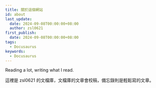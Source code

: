 ```yaml
---
title: 關於這個網站
id: about
last_update:
  date: 2024-09-08T00:00:00+08:00
  author: zsl0621
first_publish:
  date: 2024-09-08T00:00:00+08:00
tags:
  - Docusaurus
keywords:
  - Docusaurus
---
```


Reading a lot, writing what I read.

這裡是 zsl0621 的文檔庫，文檔庫的文章會校稿，備忘錄則是輕鬆寫的文章。
